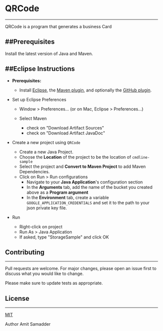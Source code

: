 # QRCode
--------------
QRCode is a program that generates a business Card 

##Prerequisites
--------------
Install the latest version of Java and Maven.

##Eclipse Instructions
--------------------

* **Prerequisites:**
    * Install [Eclipse](http://www.eclipse.org/downloads/), the [Maven plugin](http://eclipse.org/m2e/), and optionally the [GitHub plugin](http://eclipse.github.com/).

* Set up Eclipse Preferences

    * Window > Preferences... (or on Mac, Eclipse > Preferences...)
    * Select Maven

        * check on "Download Artifact Sources"
        * check on "Download Artifact JavaDoc"

* Create a new project using `QRCode`

    * Create a new Java Project.
    * Choose the **Location** of the project to be the location of `cmdline-sample`
    * Select the project and **Convert to Maven Project** to add Maven Dependencies.
    * Click on Run > Run configurations
        * Navigate to your **Java Application**'s configuration section
        * In the **Arguments** tab, add the name of the bucket you created above as a **Program argument**
        * In the **Environment** tab, create a variable `GOOGLE_APPLICATION_CREDENTIALS` and set it to the path to your json private key file.

* Run

    * Right-click on project
    * Run As > Java Application
    * If asked, type "StorageSample" and click OK

## Contributing
--------------
Pull requests are welcome. For major changes, please open an issue first to discuss what you would like to change.

Please make sure to update tests as appropriate.

## License
--------------
[MIT](https://choosealicense.com/licenses/mit/)

Author
Amit Samadder
